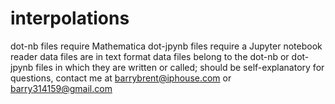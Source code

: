 # interpolations
dot-nb files require Mathematica
dot-jpynb files require a Jupyter notebook reader
data files are in text format 
data files belong to the dot-nb or dot-jpynb files in which they are written or called; should be self-explanatory
for questions, contact me at barrybrent@iphouse.com or barry314159@gmail.com
